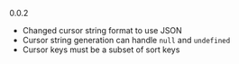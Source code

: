 0.0.2
- Changed cursor string format to use JSON
- Cursor string generation can handle `null` and `undefined`
- Cursor keys must be a subset of sort keys
